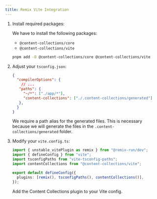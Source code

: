 ```yaml
---
title: Remix Vite Integration
---
```


1. Install required packages:

   We have to install the following packages:

   - `@content-collections/core`
   - `@content-collections/vite`

   ```bash
   pnpm add -D @content-collections/core @content-collections/vite
   ```

1. Adjust your `tsconfig.json`:

   ```json
   {
     "compilerOptions": {
       // ...
      "paths": {
        "~/*": ["./app/*"],
        "content-collections": ["./.content-collections/generated"]
      },
     }
   }
   ```

   We require a path alias for the generated files.
   This is necessary because we will generate the files in the `.content-collections/generated` folder.

1. Modify your `vite.config.ts`:

   ```ts
   import { unstable_vitePlugin as remix } from "@remix-run/dev";
   import { defineConfig } from "vite";
   import tsconfigPaths from "vite-tsconfig-paths";
   import contentCollections from "@content-collections/vite";

   export default defineConfig({
     plugins: [remix(), tsconfigPaths(), contentCollections()],
   });
   ```

   Add the Content Collections plugin to your Vite config.
